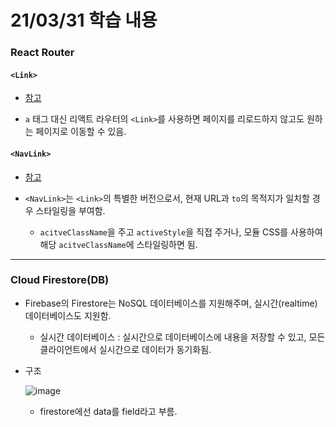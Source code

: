 # 21/03/31 학습 내용

### React Router

#### `<Link>`

- [참고](https://reactrouter.com/web/api/Link)

- `a` 태그 대신 리액트 라우터의 `<Link>`를 사용하면 페이지를 리로드하지 않고도 원하는 페이지로 이동할 수 있음.

#### `<NavLink>`

- [참고](https://reactrouter.com/web/api/NavLink)

- `<NavLink>`는 `<Link>`의 특별한 버전으로서, 현재 URL과 `to`의 목적지가 일치할 경우 스타일링을 부여함.

  - `acitveClassName`을 주고 `activeStyle`을 직접 주거나, 모듈 CSS를 사용하여 해당 `acitveClassName`에 스타일링하면 됨.

___
### Cloud Firestore(DB)

- Firebase의 Firestore는 NoSQL 데이터베이스를 지원해주며, 실시간(realtime) 데이터베이스도 지원함.

  - 실시간 데이터베이스 : 실시간으로 데이터베이스에 내용을 저장할 수 있고, 모든 클라이언트에서 실시간으로 데이터가 동기화됨.

- 구조

  ![image](https://user-images.githubusercontent.com/54733637/113275103-60a7b080-9319-11eb-8fd9-c10e9568c5b6.png)
  
    - firestore에선 data를 field라고 부름.
